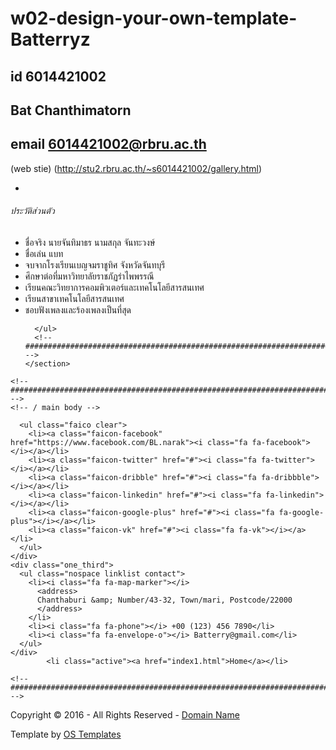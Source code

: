 # w02-design-your-own-template-Batterryz
## id 6014421002
## Bat Chanthimatorn
## email 6014421002@rbru.ac.th

(web stie)
(http://stu2.rbru.ac.th/~s6014421002/gallery.html)
<!DOCTYPE html>
<!--
Template Name: Exative
Author: <a href="http://www.os-templates.com/">OS Templates</a>
Author URI: http://www.os-templates.com/
Licence: Free to use under our free template licence terms
Licence URI: http://www.os-templates.com/template-terms
-->
<html>
<head>
<title>BATMASTER</title>
<meta charset="utf-8">
<meta name="viewport" content="width=device-width, initial-scale=1.0, maximum-scale=1.0, user-scalable=no">
<link href="layout/styles/layout.css" rel="stylesheet" type="text/css" media="all">
</head>
<body id="top">
<!-- ################################################################################################ -->
<!-- ################################################################################################ -->
<!-- ################################################################################################ -->
<!-- ################################################################################################ -->
<!-- ################################################################################################ -->
<!-- ################################################################################################ -->
<!-- ################################################################################################ -->
<!-- ################################################################################################ -->
<!-- ################################################################################################ -->
<!-- ################################################################################################ -->
<!-- ################################################################################################ -->
<!-- ################################################################################################ -->
<!-- ################################################################################################ -->
    <!-- ################################################################################################ -->
    <div class="flexslider basicslider">
      <ul class="slides">
        <li>
          <article>
            <footer>
              <ul class="nospace inline pushright">
              </ul>
            </footer>
          </article>
        </li>
          </article>
        </li>
      </ul>
    </div>
    <!-- ################################################################################################ -->
  </div>
</div>
<!-- ################################################################################################ -->
<!-- ################################################################################################ -->
<!-- ################################################################################################ -->
<div class="wrapper coloured">
  <article class="hoc cta clear"> 
    <!-- ##############################################
	
	
	################################################## -->
			<article>
            <h2 class="heading">PORTFOLIO</h2>
            <footer>
            <ul class="nospace inline pushright">
            </ul>
            </footer>
            </article>
    <!-- ################################################################################################ -->
  </article>
</div>
<!-- ################################################################################################ -->
<!-- ################################################################################################ -->
<!-- ################################################################################################ -->

<div class="wrapper bgded" style="background-image:url('images/demo/100.jpg');"width="1280">
  <div class="hoc split clear">
    <section> 
      <!-- ################################################################################################ -->
      <h6 class="heading">ประวัติส่วนตัว</h6>
      <p class="btmspace-30"></p>
      <ul class="fa-ul">
        <li><i class="fa-li fa fa-check-circle"></i> ชื่อจริง นายจันทิมาธร นามสกุล จันทะวงษ์</li>
        <li><i class="fa-li fa fa-check-circle"></i> ชื่อเล่น แบท</li>
        <li><i class="fa-li fa fa-check-circle"></i> จบจากโรงเรียนเบญจมราชูทิศ จังหวัดจันทบุรี</li>
		<li><i class="fa-li fa fa-check-circle"></i> ศึกษาต่อที่มหาวิทยาลัยราชภัฏรําไพพรรณี</li>
	    <li><i class="fa-li fa fa-check-circle"></i> เรียนคณะวิทยาการคอมพิวเตอร์และเทคโนโลยีสารสนเทศ</li>
		<li><i class="fa-li fa fa-check-circle"></i> เรียนสาขาเทคโนโลยีสารสนเทศ</li>
		<li><i class="fa-li fa fa-check-circle"></i> ชอบฟังเพลงและร้องเพลงเป็นที่สุด</li>

      </ul>
      <!-- ################################################################################################ -->
    </section>
  </div>
</div>
<!-- ################################################################################################ -->
<!-- ################################################################################################ -->
<!-- ################################################################################################ -->

    <!-- ################################################################################################ -->
    <!-- / main body -->
<!-- ################################################################################################ -->
<!-- ################################################################################################ -->
<!-- ################################################################################################ -->

<!-- ################################################################################################ -->
<!-- ################################################################################################ -->
<!-- ################################################################################################ -->
<div class="wrapper row4">
  <footer id="footer" class="hoc clear"> 
    <!-- ################################################################################################ -->
    <div class="one_third first">

      <ul class="faico clear">
        <li><a class="faicon-facebook" href="https://www.facebook.com/BL.narak"><i class="fa fa-facebook"></i></a></li>
        <li><a class="faicon-twitter" href="#"><i class="fa fa-twitter"></i></a></li>
        <li><a class="faicon-dribble" href="#"><i class="fa fa-dribbble"></i></a></li>
        <li><a class="faicon-linkedin" href="#"><i class="fa fa-linkedin"></i></a></li>
        <li><a class="faicon-google-plus" href="#"><i class="fa fa-google-plus"></i></a></li>
        <li><a class="faicon-vk" href="#"><i class="fa fa-vk"></i></a></li>
      </ul>
    </div>
    <div class="one_third">
      <ul class="nospace linklist contact">
        <li><i class="fa fa-map-marker"></i>
          <address>
          Chanthaburi &amp; Number/43-32, Town/mari, Postcode/22000
          </address>
        </li>
        <li><i class="fa fa-phone"></i> +00 (123) 456 7890</li>
        <li><i class="fa fa-envelope-o"></i> Batterry@gmail.com</li>
      </ul>
    </div>
   	        <li class="active"><a href="index1.html">Home</a></li>

    <!-- ################################################################################################ -->
  </footer>
</div>
<!-- ################################################################################################ -->
<!-- ################################################################################################ -->
<!-- ################################################################################################ -->
<div class="wrapper row5">
  <div id="copyright" class="hoc clear"> 
    <!-- ################################################################################################ -->
    <p class="fl_left">Copyright &copy; 2016 - All Rights Reserved - <a href="#">Domain Name</a></p>
    <p class="fl_right">Template by <a target="_blank" href="http://www.os-templates.com/" title="Free Website Templates">OS Templates</a></p>
    <!-- ################################################################################################ -->
  </div>
</div>
<!-- ################################################################################################ -->
<!-- ################################################################################################ -->
<!-- ################################################################################################ -->
<a id="backtotop" href="#top"><i class="fa fa-chevron-up"></i></a>
<!-- JAVASCRIPTS -->
<script src="layout/scripts/jquery.min.js"></script>
<script src="layout/scripts/jquery.backtotop.js"></script>
<script src="layout/scripts/jquery.mobilemenu.js"></script>
<script src="layout/scripts/jquery.flexslider-min.js"></script>
<div class="fh5co-spacer fh5co-spacer-md"></div>
				

</body>
</html>